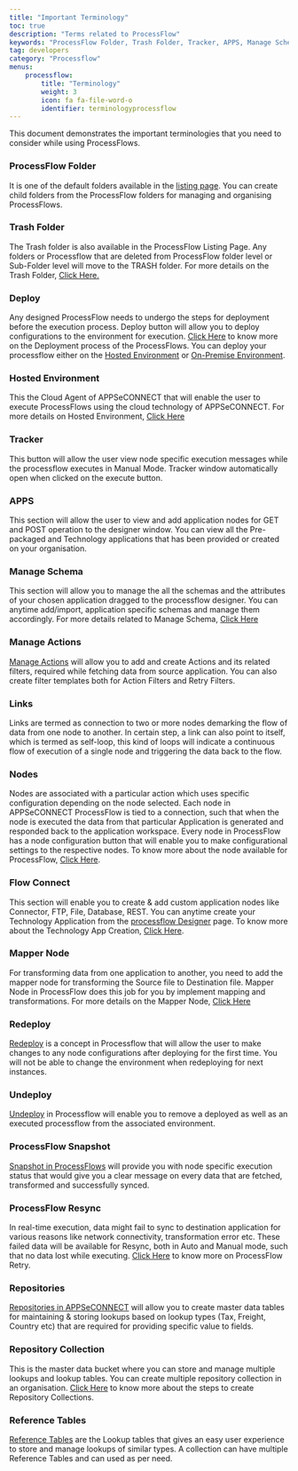 ```yaml
---
title: "Important Terminology"
toc: true
description: "Terms related to ProcessFlow"
keywords: "ProcessFlow Folder, Trash Folder, Tracker, APPS, Manage Schem ,Manage Actions , Links, Nodes, Flow Connect,Mapper Node , Deploy, Redeploy, Undeploy, Processflow Snapshot, ProcessFlow Retry, Repository Collection,Reference Tables"
tag: developers
category: "Processflow"
menus: 
    processflow:
        title: "Terminology"
        weight: 3
        icon: fa fa-file-word-o
        identifier: terminologyprocessflow
---
```

This document demonstrates the important terminologies that you need to consider while using ProcessFlows. 

### ProcessFlow Folder
It is one of the default folders available in the [listing page](/processflow/processflow-listing-page/#process-flow-folder). You can create child folders from the ProcessFlow folders for managing and organising ProcessFlows. 

### Trash Folder
The Trash folder is also available in the ProcessFlow Listing Page. Any folders or Processflow 
that are deleted from ProcessFlow folder level or Sub-Folder level will move to the TRASH folder. For more details on the Trash Folder, [Click Here.](/processflow/processflow-listing-page/#trash-folder)

### Deploy
Any designed ProcessFlow needs to undergo the steps for deployment before the execution process. 
Deploy button will allow you to deploy configurations to the environment for execution. [Click Here](/processflow/deploying-and-executing-processflow/#deploying-process-flows-to-environment) to know more on the Deployment process of the ProcessFlows.
You can deploy your processflow either on the [Hosted Environment](/deployment/Environment-Management/#hosted) or [On-Premise Environment](/deployment/Environment-Management/#onpremise).

### Hosted Environment
This the Cloud Agent of APPSeCONNECT that will enable the user to execute ProcessFlows using the cloud technology of APPSeCONNECT. For more details on Hosted Environment, [Click Here](/deployment/Environment-Management/#hosted) 

### Tracker 
This button will allow the user view node specific execution messages while the processflow executes in Manual Mode. Tracker window automatically open when clicked on the execute button. 

### APPS 
This section will allow the user to view and add application nodes for GET and POST operation to the designer window. 
You can view all the Pre-packaged and Technology applications that has been provided or created on your 
organisation. 

### Manage Schema
This section will allow you to manage the all the schemas and the attributes of your chosen application dragged to the processflow designer. You can anytime add/import, application specific schemas and manage them accordingly.
For more details related to Manage Schema, [Click Here](/transformation/working-with-schemas-action-filter/)

### Manage Actions
[Manage Actions](/transformation/working-with-schemas-action-filter/) will allow you to add and create Actions and its related filters, required while fetching data from source application. 
You can also create filter templates both for Action Filters and Retry Filters. 


### Links
Links are termed as connection to two or more nodes demarking the flow of data from one node to another. 
In certain step, a link can also point to itself, which is termed as self-loop, this kind of loops will indicate a continuous flow of execution of a single node and triggering the data back to the flow. 

 
### Nodes
Nodes are associated with a particular action which uses specific configuration depending on the 
node selected. Each node in APPSeCONNECT ProcessFlow is tied to a connection, such that when the node 
is executed the data from that particular Application is generated and responded back to the application 
workspace. Every node in ProcessFlow has a node configuration button that will enable you to make configurational settings to the respective nodes. 
To know more about the node available for ProcessFlow, [Click Here](/processflow/processflow-nodes-and-links/).

 
### Flow Connect 
This section will enable you to create & add custom application nodes like Connector, FTP, File, Database, REST. You can anytime create your Technology Application from the [processflow Designer](/processflow/components-of-processflow/) page.
To know more about the Technology App Creation, [Click Here](/connectors/technology-app-creation-using-processflow/).

### Mapper Node
For transforming data from one application to another, you need to add the mapper node for transforming 
the Source file to Destination file. Mapper Node in ProcessFlow does this job for you by implement
 mapping and transformations. For more details on the Mapper Node, [Click Here](/processflow/working-with-mapper/)

 
### Redeploy
[Redeploy](/processflow/redeploying-processflow/) is a concept in Processflow that will allow the user to make changes to any node configurations 
after deploying for the first time. You will not be able to change the environment when redeploying for 
next instances. 

 

### Undeploy
[Undeploy](/processflow/deploying-and-executing-processflow) in Processflow will enable you to remove a deployed as well as an executed processflow from 
the associated environment. 

 
### ProcessFlow Snapshot
[Snapshot in ProcessFlows](/processflow/snapshot-processflow/) will provide you with node specific execution status that would give you a 
clear message on every data that are fetched, transformed and successfully synced. 

 

### ProcessFlow Resync
In real-time execution, data might fail to sync to destination application for various reasons like 
network connectivity, transformation error etc. These failed data will be available for Resync, 
both in Auto and Manual mode, such that no data lost while executing. [Click Here](/processflow/retry-processflow/) to know more on ProcessFlow Retry.

 

### Repositories
[Repositories in APPSeCONNECT](/deployment/Lookup-repository-masterdata/) will allow you to create master data tables for maintaining & storing lookups 
based on lookup types (Tax, Freight, Country etc)  that are required for providing specific value to fields. 

 
### Repository Collection
This is the master data bucket where you can store and manage multiple lookups and lookup tables. 
You can create multiple repository collection in an organisation. [Click Here](/deployment/Lookup-repository-masterdata/#steps-to-create-repository-collections) to know more about the steps to create Repository Collections.

 
### Reference Tables
[Reference Tables](/deployment/Lookup-repository-masterdata/#steps-to-create-reference-tables) are the Lookup tables that gives an easy user experience to store 
and manage lookups of similar types. A collection can have multiple Reference Tables and 
can used as per need. 